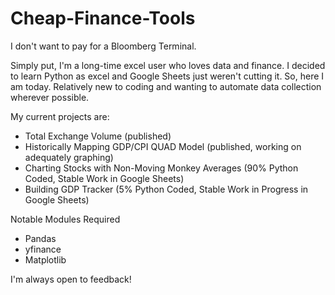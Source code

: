 # Cheap-Finance-Tools
I don't want to pay for a Bloomberg Terminal.

Simply put, I'm a long-time excel user who loves data and finance. 
I decided to learn Python as excel and Google Sheets just weren't cutting it.
So, here I am today. Relatively new to coding and wanting to automate data collection wherever possible.

My current projects are:
  - Total Exchange Volume (published)
  - Historically Mapping GDP/CPI QUAD Model (published, working on adequately graphing)
  - Charting Stocks with Non-Moving Monkey Averages (90% Python Coded, Stable Work in Google Sheets)
  - Building GDP Tracker (5% Python Coded, Stable Work in Progress in Google Sheets)

Notable Modules Required
  - Pandas
  - yfinance
  - Matplotlib

I'm always open to feedback!
